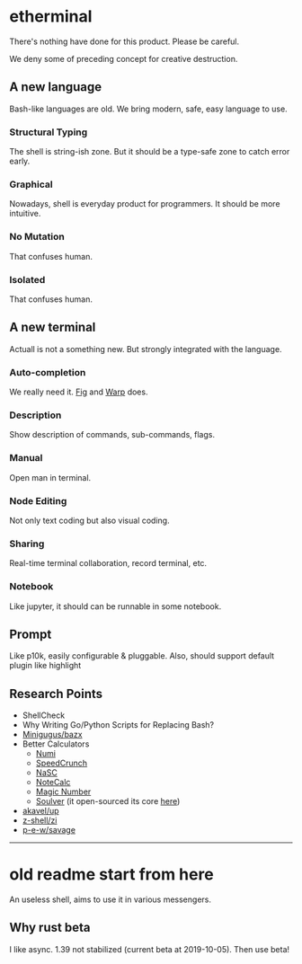 # etherminal

There's nothing have done for this product. Please be careful.

We deny some of preceding concept for creative destruction.

## A new language

Bash-like languages are old. We bring modern, safe, easy language to use.

### Structural Typing

The shell is string-ish zone. But it should be a type-safe zone to catch error early.

### Graphical

Nowadays, shell is everyday product for programmers. It should be more intuitive.

### No Mutation

That confuses human.

### Isolated

That confuses human.

## A new terminal

Actuall is not a something new. But strongly integrated with the language.

### Auto-completion

We really need it. [Fig](https://fig.io) and [Warp](https://warp.dev) does.

### Description

Show description of commands, sub-commands, flags.

### Manual

Open man in terminal.

### Node Editing

Not only text coding but also visual coding.

### Sharing

Real-time terminal collaboration, record terminal, etc.

### Notebook

Like jupyter, it should can be runnable in some notebook.

## Prompt

Like p10k, easily configurable & pluggable.
Also, should support default plugin like highlight

## Research Points

- ShellCheck
- Why Writing Go/Python Scripts for Replacing Bash?
- [Minigugus/bazx](https://github.com/Minigugus/bazx)
- Better Calculators
  - [Numi](https://numi.app/)
  - [SpeedCrunch](https://speedcrunch.org/)
  - [NaSC](https://parnold-x.github.io/nasc/)
  - [NoteCalc](https://bbodi.github.io/notecalc3/)
  - [Magic Number](https://www.magicnumber.app/)
  - [Soulver](https://soulver.app/) (it open-sourced its core [here](https://github.com/soulverteam/SoulverCore))
- [akavel/up](https://github.com/akavel/up)
- [z-shell/zi](https://github.com/z-shell/zi)
- [p-e-w/savage](https://github.com/p-e-w/savage)

---

# old readme start from here

An useless shell, aims to use it in various messengers.

## Why rust beta

I like async.
1.39 not stabilized (current beta at 2019-10-05).
Then use beta!
